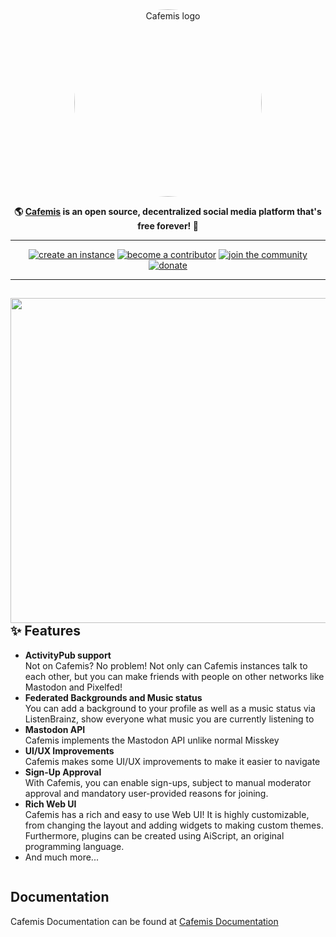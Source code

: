 <div align="center">
<a href="https://cafemis.com/">
	<img src="https://github.com/rafucuk/cafemis/-/raw/develop/packages/frontend/assets/cafemis.svg" alt="Cafemis logo" style="border-radius:50%" width="300"/>
</a>

**🌎 **[Cafemis](https://cafemis.com/)** is an open source, decentralized social media platform that's free forever! 🚀**

---

<a href="https://docs.cafemis.com/docs/install/fresh/">
		<img src="https://custom-icon-badges.herokuapp.com/badge/create_an-instance-FBD53C?logoColor=FBD53C&style=for-the-badge&logo=server&labelColor=363B40" alt="create an instance"/></a>

<a href="./CONTRIBUTING.md">
		<img src="https://custom-icon-badges.herokuapp.com/badge/become_a-contributor-A371F7?logoColor=A371F7&style=for-the-badge&logo=git-merge&labelColor=363B40" alt="become a contributor"/></a>

<a href="https://discord.gg/6VgKmEqHNk">
		<img src="https://custom-icon-badges.herokuapp.com/badge/join_the-community-5865F2?logoColor=5865F2&style=for-the-badge&logo=discord&labelColor=363B40" alt="join the community"/></a>

<a href="https://opencollective.com/cafemis">
		<img src="https://custom-icon-badges.herokuapp.com/badge/donate-81ACF4?logoColor=81ACF4&style=for-the-badge&logo=opencollective&labelColor=363B40" alt="donate"/></a>

---

</div>

<div>

<a href="https://cafemis.com/"><img src="https://cdn.shonk.social/files/b671c81c-58cf-4f13-bc96-af0b0c96c667.webp" align="right" height="520px"/></a>

## ✨ Features
- **ActivityPub support**\
Not on Cafemis? No problem! Not only can Cafemis instances talk to each other, but you can make friends with people on other networks like Mastodon and Pixelfed!
- **Federated Backgrounds and Music status**\
You can add a background to your profile as well as a music status via ListenBrainz, show everyone what music you are currently listening to
- **Mastodon API**\
Cafemis implements the Mastodon API unlike normal Misskey
- **UI/UX Improvements**\
Cafemis makes some UI/UX improvements to make it easier to navigate
- **Sign-Up Approval**\
With Cafemis, you can enable sign-ups, subject to manual moderator approval and mandatory user-provided reasons for joining.
- **Rich Web UI**\
       Cafemis has a rich and easy to use Web UI!
       It is highly customizable, from changing the layout and adding widgets to making custom themes.
       Furthermore, plugins can be created using AiScript, an original programming language.
- And much more...

</div>

<div style="clear: both;"></div>

## Documentation

Cafemis Documentation can be found at [Cafemis Documentation](https://docs.cafemis.com/docs/install/fresh/)
